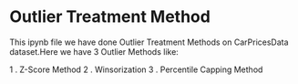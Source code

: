 
# Outlier Treatment Method

This ipynb file we have done  Outlier Treatment Methods on CarPricesData dataset.Here we have 3 Outlier Methods like:

  1 . Z-Score Method
  2 . Winsorization
  3 . Percentile Capping Method













